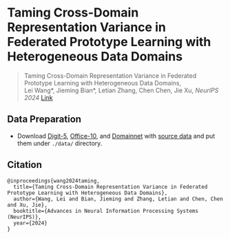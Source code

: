 # Taming Cross-Domain Representation Variance in Federated Prototype Learning with Heterogeneous Data Domains

> Taming Cross-Domain Representation Variance in Federated Prototype Learning with Heterogeneous Data Domains,            
> Lei Wang*, Jieming Bian*, Letian Zhang, Chen Chen, Jie Xu,
> *NeurIPS 2024*
> [Link](https://arxiv.org/abs/2403.09048)

## Data Preparation
* Download [Digit-5](https://drive.google.com/drive/folders/1evQ5IOrwLg3xgLfhCqEzarhgjTNn9zyV?usp=sharing), [Office-10](https://drive.google.com/drive/folders/1SJLhRiXbAwNpbgFXIg2KQRBZA5ZYQ62W?usp=share_link), and [Domainnet](https://drive.google.com/drive/folders/1SJLhRiXbAwNpbgFXIg2KQRBZA5ZYQ62W?usp=share_link) with [source data](http://csr.bu.edu/ftp/visda/2019/multi-source/) and put them under ```./data/``` directory.

## Citation
```
@inproceedings{wang2024taming,
  title={Taming Cross-Domain Representation Variance in Federated Prototype Learning with Heterogeneous Data Domains},
  author={Wang, Lei and Bian, Jieming and Zhang, Letian and Chen, Chen and Xu, Jie},
  booktitle={Advances in Neural Information Processing Systems (NeurIPS)},
  year={2024}
}
```
